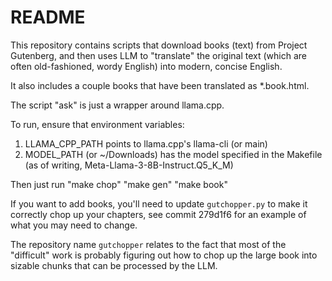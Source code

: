 # README

This repository contains scripts that download books (text) from Project
Gutenberg, and then uses LLM to "translate" the original text (which are often
old-fashioned, wordy English) into modern, concise English.

It also includes a couple books that have been translated as *.book.html.

The script "ask" is just a wrapper around llama.cpp.

To run, ensure that environment variables:

1. LLAMA_CPP_PATH points to llama.cpp's llama-cli (or main)
2. MODEL_PATH (or ~/Downloads) has the model specified in the Makefile (as of writing, Meta-Llama-3-8B-Instruct.Q5_K_M)

Then just run "make chop" "make gen" "make book"

If you want to add books, you'll need to update `gutchopper.py` to make it
correctly chop up your chapters, see commit 279d1f6 for an example of what you
may need to change.

The repository name `gutchopper` relates to the fact that most of the "difficult"
work is probably figuring out how to chop up the large book into sizable chunks
that can be processed by the LLM.
